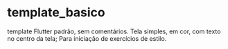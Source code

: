 # template_basico
template Flutter padrão, sem comentários. Tela simples, em cor, com texto no centro da tela;
Para iniciação de exercícios de estilo.
